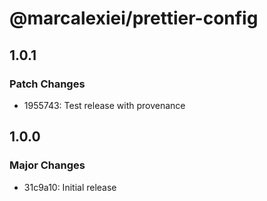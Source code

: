 # @marcalexiei/prettier-config

## 1.0.1

### Patch Changes

- 1955743: Test release with provenance

## 1.0.0

### Major Changes

- 31c9a10: Initial release
